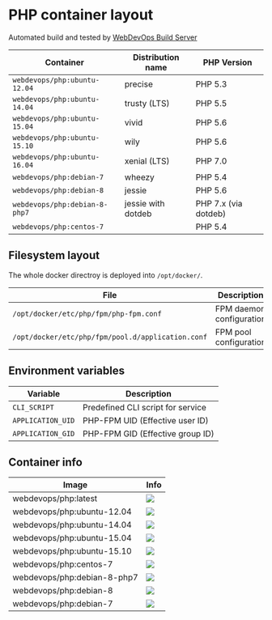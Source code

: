 # PHP container layout

Automated build and tested by [WebDevOps Build Server](https://build.webdevops.io/)

Container                           | Distribution name        | PHP Version
----------------------------------- | -------------------------|---------------
`webdevops/php:ubuntu-12.04`        | precise                  | PHP 5.3
`webdevops/php:ubuntu-14.04`        | trusty (LTS)             | PHP 5.5
`webdevops/php:ubuntu-15.04`        | vivid                    | PHP 5.6
`webdevops/php:ubuntu-15.10`        | wily                     | PHP 5.6
`webdevops/php:ubuntu-16.04`        | xenial (LTS)             | PHP 7.0
`webdevops/php:debian-7`            | wheezy                   | PHP 5.4
`webdevops/php:debian-8`            | jessie                   | PHP 5.6
`webdevops/php:debian-8-php7`       | jessie with dotdeb       | PHP 7.x (via dotdeb)
`webdevops/php:centos-7`            |                          | PHP 5.4


## Filesystem layout

The whole docker directroy is deployed into `/opt/docker/`.

File                                                   | Description
------------------------------------------------------ | ------------------------------------------------------------------------------
`/opt/docker/etc/php/fpm/php-fpm.conf`                 | FPM daemon configuration
`/opt/docker/etc/php/fpm/pool.d/application.conf`      | FPM pool configuration


## Environment variables

Variable            | Description
------------------- | ------------------------------------------------------------------------------
`CLI_SCRIPT`        | Predefined CLI script for service
`APPLICATION_UID`   | PHP-FPM UID (Effective user ID)
`APPLICATION_GID`   | PHP-FPM GID (Effective group ID)

## Container info

Image                               | Info                                                                       
----------------------------------- | ----------------------------------------------------------------------------------
webdevops/php:latest                | [![](https://badge.imagelayers.io/webdevops/php:latest.svg)](https://imagelayers.io/?images=webdevops/php:latest 'Get your own badge on imagelayers.io')
webdevops/php:ubuntu-12.04          | [![](https://badge.imagelayers.io/webdevops/php:ubuntu-12.04.svg)](https://imagelayers.io/?images=webdevops/php:ubuntu-12.04 'Get your own badge on imagelayers.io')
webdevops/php:ubuntu-14.04          | [![](https://badge.imagelayers.io/webdevops/php:ubuntu-14.04.svg)](https://imagelayers.io/?images=webdevops/php:ubuntu-14.04 'Get your own badge on imagelayers.io')
webdevops/php:ubuntu-15.04          | [![](https://badge.imagelayers.io/webdevops/php:ubuntu-15.04.svg)](https://imagelayers.io/?images=webdevops/php:ubuntu-15.04 'Get your own badge on imagelayers.io')
webdevops/php:ubuntu-15.10          | [![](https://badge.imagelayers.io/webdevops/php:ubuntu-15.10.svg)](https://imagelayers.io/?images=webdevops/php:ubuntu-15.14 'Get your own badge on imagelayers.io')
webdevops/php:centos-7              | [![](https://badge.imagelayers.io/webdevops/php:centos-7.svg)](https://imagelayers.io/?images=webdevops/php:centos-7 'Get your own badge on imagelayers.io')
webdevops/php:debian-8-php7         | [![](https://badge.imagelayers.io/webdevops/php:debian-8-php7.svg)](https://imagelayers.io/?images=webdevops/php:debian-8-php7 'Get your own badge on imagelayers.io')
webdevops/php:debian-8              | [![](https://badge.imagelayers.io/webdevops/php:debian-8.svg)](https://imagelayers.io/?images=webdevops/php:debian-8 'Get your own badge on imagelayers.io')
webdevops/php:debian-7              | [![](https://badge.imagelayers.io/webdevops/php:debian-7.svg)](https://imagelayers.io/?images=webdevops/php:debian-7 'Get your own badge on imagelayers.io')
